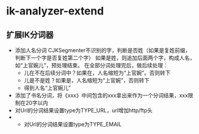# ik-analyzer-extend

扩展IK分词器
---
* 添加人名分词
  CJKSegmenter不识别的字，判断是否姓（如果是复姓前缀，判断下一个字是否复姓第二个字）
  如果是姓，则追加后面两个字，构成人名，如“上官婉儿”，预处理结束。
  在全部分词处理完后，做后续处理：
  * 儿在不在后续分词中？如果在，人名缩短为“上官婉”。否则转下
  * 儿是不是姓？如果是，人名缩短为“上官婉”，否则转下
  * 得到人名“上官婉儿”
* 添加了书名分词，将《xxx》中间包含的xxx拿出来作为一个分词结果，xxx限制在20字以内
* 对Url的分词结果设置type为TYPE_URL，url增加http/ftp头
* * 对Url的分词结果设置type为TYPE_EMAIL
